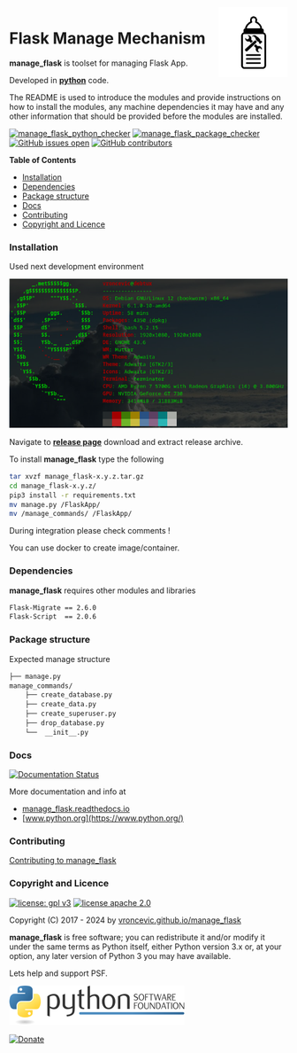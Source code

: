 <img align="right" src="https://raw.githubusercontent.com/vroncevic/manage_flask/dev/docs/manage_flask_logo.png" width="25%">

# Flask Manage Mechanism

**manage_flask** is toolset for managing Flask App.

Developed in **[python](https://www.python.org/)** code.

The README is used to introduce the modules and provide instructions on
how to install the modules, any machine dependencies it may have and any
other information that should be provided before the modules are installed.

[![manage_flask_python_checker](https://github.com/vroncevic/manage_flask/actions/workflows/manage_flask_python_checker.yml/badge.svg)](https://github.com/vroncevic/manage_flask/actions/workflows/manage_flask_python_checker.yml) [![manage_flask_package_checker](https://github.com/vroncevic/manage_flask/actions/workflows/manage_flask_package_checker.yml/badge.svg)](https://github.com/vroncevic/manage_flask/actions/workflows/manage_flask_package_checker.yml) [![GitHub issues open](https://img.shields.io/github/issues/vroncevic/manage_flask.svg)](https://github.com/vroncevic/manage_flask/issues) [![GitHub contributors](https://img.shields.io/github/contributors/vroncevic/manage_flask.svg)](https://github.com/vroncevic/manage_flask/graphs/contributors)

<!-- START doctoc generated TOC please keep comment here to allow auto update -->
<!-- DON'T EDIT THIS SECTION, INSTEAD RE-RUN doctoc TO UPDATE -->
**Table of Contents**

- [Installation](#installation)
- [Dependencies](#dependencies)
- [Package structure](#package-structure)
- [Docs](#docs)
- [Contributing](#contributing)
- [Copyright and Licence](#copyright-and-licence)

<!-- END doctoc generated TOC please keep comment here to allow auto update -->

### Installation

Used next development environment

![debian linux os](https://raw.githubusercontent.com/vroncevic/manage_flask/dev/docs/debtux.png)

Navigate to **[release page](https://github.com/vroncevic/manage_flask/releases)** download and extract release archive.

To install **manage_flask** type the following

```bash
tar xvzf manage_flask-x.y.z.tar.gz
cd manage_flask-x.y.z/
pip3 install -r requirements.txt
mv manage.py /FlaskApp/
mv /manage_commands/ /FlaskApp/
```

During integration please check comments !

You can use docker to create image/container.

### Dependencies

**manage_flask** requires other modules and libraries

```bash
Flask-Migrate == 2.6.0
Flask-Script  == 2.0.6
```

### Package structure

Expected manage structure

```bash
├── manage.py
manage_commands/
    ├── create_database.py
    ├── create_data.py
    ├── create_superuser.py
    ├── drop_database.py
    └──  __init__.py
```

### Docs

[![Documentation Status](https://readthedocs.org/projects/manage_flask/badge/?version=latest)](https://manage-flask.readthedocs.io/projects/manage_flask/en/latest/?badge=latest)

More documentation and info at

- [manage_flask.readthedocs.io](https://manage-flask.readthedocs.io/en/latest/)
- [www.python.org](https://www.python.org/)

### Contributing

[Contributing to manage_flask](CONTRIBUTING.md)

### Copyright and Licence

[![license: gpl v3](https://img.shields.io/badge/License-GPLv3-blue.svg)](https://www.gnu.org/licenses/gpl-3.0) [![license apache 2.0](https://img.shields.io/badge/License-Apache%202.0-blue.svg)](https://opensource.org/licenses/Apache-2.0)

Copyright (C) 2017 - 2024 by [vroncevic.github.io/manage_flask](https://vroncevic.github.io/manage_flask/)

**manage_flask** is free software; you can redistribute it and/or modify
it under the same terms as Python itself, either Python version 3.x or,
at your option, any later version of Python 3 you may have available.

Lets help and support PSF.

[![Python Software Foundation](https://raw.githubusercontent.com/vroncevic/manage_flask/dev/docs/psf-logo-alpha.png)](https://www.python.org/psf/)

[![Donate](https://www.paypalobjects.com/en_US/i/btn/btn_donateCC_LG.gif)](https://www.python.org/psf/donations/)

